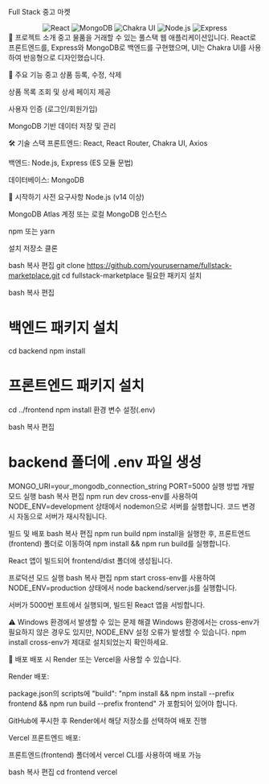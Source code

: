 Full Stack 중고 마켓
<div align="center"> <img src="https://img.shields.io/badge/React-61DAFB?style=for-the-badge&logo=react&logoColor=black" alt="React" /> <img src="https://img.shields.io/badge/MongoDB-47A248?style=for-the-badge&logo=mongodb&logoColor=white" alt="MongoDB" /> <img src="https://img.shields.io/badge/Chakra%20UI-319795?style=for-the-badge&logo=chakra-ui&logoColor=white" alt="Chakra UI" /> <img src="https://img.shields.io/badge/Node.js-339933?style=for-the-badge&logo=nodedotjs&logoColor=white" alt="Node.js" /> <img src="https://img.shields.io/badge/Express-000000?style=for-the-badge&logo=express&logoColor=white" alt="Express" /> </div>
📝 프로젝트 소개
중고 물품을 거래할 수 있는 풀스택 웹 애플리케이션입니다. React로 프론트엔드를, Express와 MongoDB로 백엔드를 구현했으며, UI는 Chakra UI를 사용하여 반응형으로 디자인했습니다.

🚀 주요 기능
중고 상품 등록, 수정, 삭제

상품 목록 조회 및 상세 페이지 제공

사용자 인증 (로그인/회원가입)

MongoDB 기반 데이터 저장 및 관리

🛠️ 기술 스택
프론트엔드: React, React Router, Chakra UI, Axios

백엔드: Node.js, Express (ES 모듈 문법)

데이터베이스: MongoDB

🏁 시작하기
사전 요구사항
Node.js (v14 이상)

MongoDB Atlas 계정 또는 로컬 MongoDB 인스턴스

npm 또는 yarn

설치
저장소 클론

bash
복사
편집
git clone https://github.com/yourusername/fullstack-marketplace.git
cd fullstack-marketplace
필요한 패키지 설치

bash
복사
편집
# 백엔드 패키지 설치
cd backend
npm install

# 프론트엔드 패키지 설치
cd ../frontend
npm install
환경 변수 설정(.env)

bash
복사
편집
# backend 폴더에 .env 파일 생성
MONGO_URI=your_mongodb_connection_string
PORT=5000
실행 방법
개발 모드 실행
bash
복사
편집
npm run dev
cross-env를 사용하여 NODE_ENV=development 상태에서 nodemon으로 서버를 실행합니다. 코드 변경 시 자동으로 서버가 재시작됩니다.

빌드 및 배포
bash
복사
편집
npm run build
npm install을 실행한 후, 프론트엔드(frontend) 폴더로 이동하여 npm install && npm run build를 실행합니다.

React 앱이 빌드되어 frontend/dist 폴더에 생성됩니다.

프로덕션 모드 실행
bash
복사
편집
npm start
cross-env를 사용하여 NODE_ENV=production 상태에서 node backend/server.js를 실행합니다.

서버가 5000번 포트에서 실행되며, 빌드된 React 앱을 서빙합니다.

⚠️ Windows 환경에서 발생할 수 있는 문제 해결
Windows 환경에서는 cross-env가 필요하지 않은 경우도 있지만, NODE_ENV 설정 오류가 발생할 수 있습니다.
npm install cross-env가 제대로 설치되었는지 확인하세요.

📌 배포
배포 시 Render 또는 Vercel을 사용할 수 있습니다.

Render 배포:

package.json의 scripts에 "build": "npm install && npm install --prefix frontend && npm run build --prefix frontend" 가 포함되어 있어야 합니다.

GitHub에 푸시한 후 Render에서 해당 저장소를 선택하여 배포 진행

Vercel 프론트엔드 배포:

프론트엔드(frontend) 폴더에서 vercel CLI를 사용하여 배포 가능

bash
복사
편집
cd frontend
vercel
